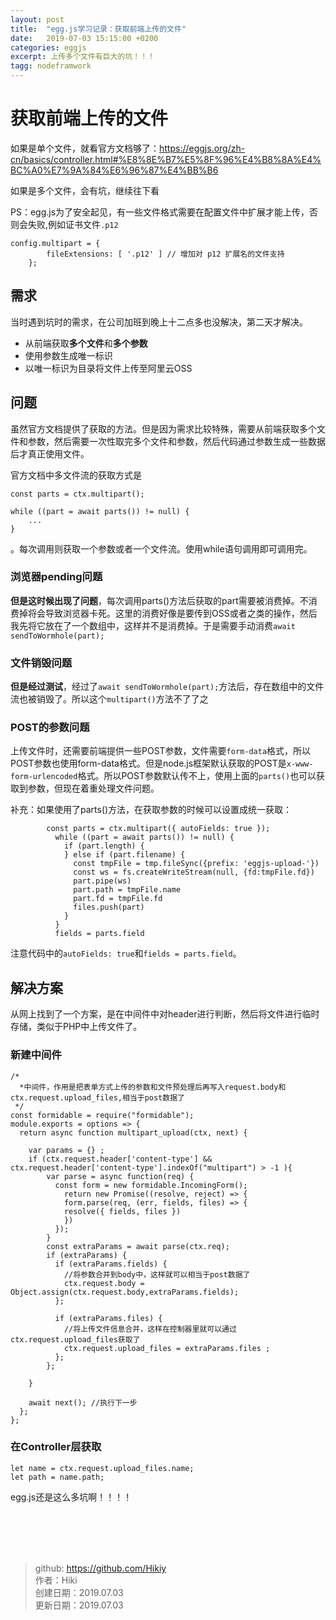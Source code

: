 ```yaml
---
layout: post
title:  "egg.js学习记录：获取前端上传的文件"
date:   2019-07-03 15:15:00 +0200
categories: eggjs
excerpt: 上传多个文件有巨大的坑！！！
tagg: nodeframwork
---
```


# 获取前端上传的文件

如果是单个文件，就看官方文档够了：https://eggjs.org/zh-cn/basics/controller.html#%E8%8E%B7%E5%8F%96%E4%B8%8A%E4%BC%A0%E7%9A%84%E6%96%87%E4%BB%B6 

如果是多个文件，会有坑，继续往下看

PS：egg.js为了安全起见，有一些文件格式需要在配置文件中扩展才能上传，否则会失败,例如证书文件`.p12`

```
config.multipart = {
        fileExtensions: [ '.p12' ] // 增加对 p12 扩展名的文件支持
    };
```

## 需求

当时遇到坑时的需求，在公司加班到晚上十二点多也没解决，第二天才解决。

- 从前端获取**多个文件**和**多个参数**
- 使用参数生成唯一标识
- 以唯一标识为目录将文件上传至阿里云OSS

## 问题

虽然官方文档提供了获取的方法。但是因为需求比较特殊，需要从前端获取多个文件和参数，然后需要一次性取完多个文件和参数，然后代码通过参数生成一些数据后才真正使用文件。

官方文档中多文件流的获取方式是
```
const parts = ctx.multipart();

while ((part = await parts()) != null) {
    ...
}
```
。每次调用则获取一个参数或者一个文件流。使用while语句调用即可调用完。

### 浏览器pending问题

**但是这时候出现了问题**，每次调用parts()方法后获取的part需要被消费掉。不消费掉将会导致浏览器卡死。这里的消费好像是要传到OSS或者之类的操作，然后我先将它放在了一个数组中，这样并不是消费掉。于是需要手动消费`await sendToWormhole(part);`

### 文件销毁问题

**但是经过测试**，经过了`await sendToWormhole(part);`方法后，存在数组中的文件流也被销毁了。所以这个`multipart()`方法不了了之

### POST的参数问题

上传文件时，还需要前端提供一些POST参数，文件需要`form-data`格式，所以POST参数也使用form-data格式。但是node.js框架默认获取的POST是`x-www-form-urlencoded`格式。所以POST参数默认传不上，使用上面的`parts()`也可以获取到参数，但现在着重处理文件问题。

补充：如果使用了parts()方法，在获取参数的时候可以设置成统一获取：

```
        const parts = ctx.multipart({ autoFields: true });
          while ((part = await parts()) != null) {
            if (part.length) {
            } else if (part.filename) {
              const tmpFile = tmp.fileSync({prefix: 'eggjs-upload-'})
              const ws = fs.createWriteStream(null, {fd:tmpFile.fd})
              part.pipe(ws)
              part.path = tmpFile.name
              part.fd = tmpFile.fd
              files.push(part)
            }
          }
          fields = parts.field
```

注意代码中的`autoFields: true`和`fields = parts.field`。

## 解决方案
从网上找到了一个方案，是在中间件中对header进行判断，然后将文件进行临时存储，类似于PHP中上传文件了。

### 新建中间件
```
/*
  *中间件，作用是把表单方式上传的参数和文件预处理后再写入request.body和ctx.request.upload_files,相当于post数据了
 */
const formidable = require("formidable");
module.exports = options => {
  return async function multipart_upload(ctx, next) {

    var params = {} ;
    if (ctx.request.header['content-type'] && ctx.request.header['content-type'].indexOf("multipart") > -1 ){
        var parse = async function(req) {
          const form = new formidable.IncomingForm();
            return new Promise((resolve, reject) => {
            form.parse(req, (err, fields, files) => {
            resolve({ fields, files })
            })
          });
        }
        const extraParams = await parse(ctx.req);
        if (extraParams) {
          if (extraParams.fields) {
            //将参数合并到body中，这样就可以相当于post数据了
            ctx.request.body = Object.assign(ctx.request.body,extraParams.fields);
          };

          if (extraParams.files) {
            //将上传文件信息合并，这样在控制器里就可以通过ctx.request.upload_files获取了
            ctx.request.upload_files = extraParams.files ;
          };
        };

    }

    await next(); //执行下一步
  };
};
```

### 在Controller层获取
```
let name = ctx.request.upload_files.name;
let path = name.path;
```

egg.js还是这么多坑啊！！！！

<br /><br /><br /><br />
> github: https://github.com/Hikiy  
> 作者：Hiki  
> 创建日期：2019.07.03  
> 更新日期：2019.07.03
